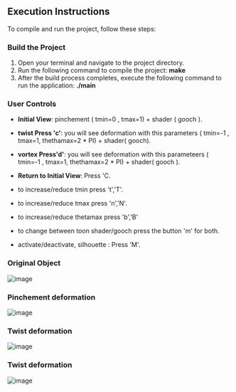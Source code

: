  ## Execution Instructions

To compile and run the project, follow these steps:

### Build the Project

1. Open your terminal and navigate to the project directory.
2. Run the following command to compile the project:  **make**
3. After the build process completes, execute the following command to run the application: **./main**

### User Controls

- **Initial View**: pinchement ( tmin=0 , tmax=1) + shader  ( gooch ).
- **twist Press 'c'**: you will see deformation with this parameters ( tmin=-1 , tmax=1, thethamax=2 * PI) + shader( gooch).
- **vortex Press'd'**: you will see deformation with this parameteers ( tmin=-1 , tmax=1, thethamax=2 * PI) + shader( gooch ).
- **Return to Initial View**:  Press 'C.

- to increase/reduce tmin press 't','T'.
- to increase/reduce tmax press 'n','N'.
- to increase/reduce thetamax press 'b','B'


- to change between toon shader/gooch  press the button 'm' for both.
- activate/deactivate, silhouette : Press 'M'.


### Original Object
![image](https://github.com/user-attachments/assets/ffe47e38-7789-43d5-a2a8-45a010feb13c)

### Pinchement deformation
![image](https://github.com/user-attachments/assets/91bce824-6a57-4a3c-9768-b89a9920a0c7)

### Twist deformation
![image](https://github.com/user-attachments/assets/1da39321-5d7e-4855-82b3-324ad1ab9d3a)

### Twist deformation
![image](https://github.com/user-attachments/assets/72a9005a-e29c-4ae3-9eec-10f77e6dfa56)


